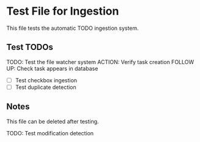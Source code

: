 # Test File for Ingestion

This file tests the automatic TODO ingestion system.

## Test TODOs

TODO: Test the file watcher system
ACTION: Verify task creation
FOLLOW UP: Check task appears in database

- [ ] Test checkbox ingestion
- [ ] Test duplicate detection

## Notes

This file can be deleted after testing.

TODO: Test modification detection
